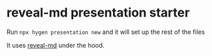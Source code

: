 # reveal-md presentation starter

Run `npx hygen presentation new` and it will set up the rest of the files

It uses [reveal-md](https://github.com/webpro/reveal-md) under the hood.
